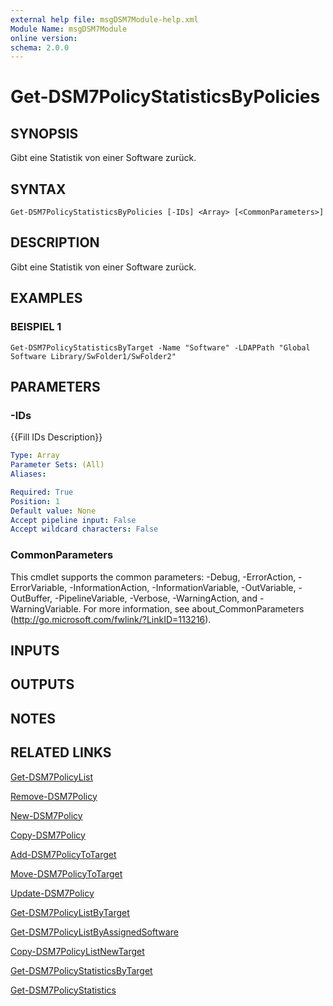 ```yaml
---
external help file: msgDSM7Module-help.xml
Module Name: msgDSM7Module
online version:
schema: 2.0.0
---
```


# Get-DSM7PolicyStatisticsByPolicies

## SYNOPSIS
Gibt eine Statistik von einer Software zurück.

## SYNTAX

```
Get-DSM7PolicyStatisticsByPolicies [-IDs] <Array> [<CommonParameters>]
```

## DESCRIPTION
Gibt eine Statistik von einer Software zurück.

## EXAMPLES

### BEISPIEL 1
```
Get-DSM7PolicyStatisticsByTarget -Name "Software" -LDAPPath "Global Software Library/SwFolder1/SwFolder2"
```

## PARAMETERS

### -IDs
{{Fill IDs Description}}

```yaml
Type: Array
Parameter Sets: (All)
Aliases:

Required: True
Position: 1
Default value: None
Accept pipeline input: False
Accept wildcard characters: False
```

### CommonParameters
This cmdlet supports the common parameters: -Debug, -ErrorAction, -ErrorVariable, -InformationAction, -InformationVariable, -OutVariable, -OutBuffer, -PipelineVariable, -Verbose, -WarningAction, and -WarningVariable. For more information, see about_CommonParameters (http://go.microsoft.com/fwlink/?LinkID=113216).

## INPUTS

## OUTPUTS

## NOTES

## RELATED LINKS

[Get-DSM7PolicyList]()

[Remove-DSM7Policy]()

[New-DSM7Policy]()

[Copy-DSM7Policy]()

[Add-DSM7PolicyToTarget]()

[Move-DSM7PolicyToTarget]()

[Update-DSM7Policy]()

[Get-DSM7PolicyListByTarget]()

[Get-DSM7PolicyListByAssignedSoftware]()

[Copy-DSM7PolicyListNewTarget]()

[Get-DSM7PolicyStatisticsByTarget]()

[Get-DSM7PolicyStatistics]()

